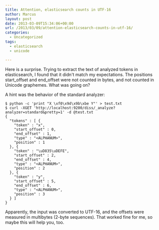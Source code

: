 ```yaml
---
title: Attention, elasticsearch counts in UTF-16
author: Marcus
layout: post
date: 2013-03-09T15:34:06+00:00
url: /2013/03/09/attention-elasticsearch-counts-in-utf-16/
categories:
  - Uncategorized
tags:
  - elasticsearch
  - unicode

---
```

Here is a surprise. Trying to extract the text of analyzed tokens in elasticsearch, I found that it didn't match my expectations. The positions start\_offset and end\_offset were not counted in bytes, and not counted in Unicode graphemes. What was going on?

A hint was the behavior of the standard analyzer:

```
$ python -c 'print "X \xf0\x9d\x9b\xbe Y"' > test.txt
$ curl -XGET 'http://localhost:9200/diss/_analyze?analyzer=standard&pretty=1' -d @test.txt
{
  "tokens" : [ {
    "token" : "x",
    "start_offset" : 0,
    "end_offset" : 1,
    "type" : "<ALPHANUM>",
    "position" : 1
  }, {
    "token" : "\uD835\uDEFE",
    "start_offset" : 2,
    "end_offset" : 4,
    "type" : "<ALPHANUM>",
    "position" : 2
  }, {
    "token" : "y",
    "start_offset" : 5,
    "end_offset" : 6,
    "type" : "<ALPHANUM>",
    "position" : 3
  } ]
}
```

Apparently, the input was converted to UTF-16, and the offsets were measured in multibytes (2-byte sequences). That worked fine for me, so maybe this will help you, too.
